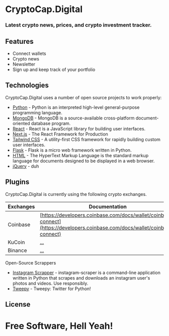 # CryptoCap.Digital
### Latest crypto news, prices, and crypto investment tracker.

## Features

- Connect wallets
- Crypto news
- Newsletter
- Sign up and keep track of your portfolio


## Technologies

CryptoCap.Digital uses a number of open source projects to work properly:
- [Python](https://www.python.org/) - Python is an interpreted high-level general-purpose programming language.
- [MongoDB](https://www.mongodb.com/) - MongoDB is a source-available cross-platform document-oriented database program.
- [React](https://reactjs.org/) - React is a JavaScript library for building user interfaces.
- [Next.js](https://nextjs.org/) - The React Framework for Production
- [Tailwind CSS](https://github.com/tailwindlabs/tailwindcss) - A utility-first CSS framework for rapidly building custom user interfaces.
- [Flask](https://flask.palletsprojects.com/en/2.0.x/) - Flask is a micro web framework written in Python.
- [HTML](https://html.spec.whatwg.org/) - The HyperText Markup Language is the standard markup language for documents designed to be displayed in a web browser.
- [jQuery](https://github.com/jquery/jquery) - duh

## Plugins

CryptoCap.Digital is currently using the following crypto exchanges.

| Exchanges | Documentation |
| ------ | ------ |
| Coinbase | [https://developers.coinbase.com/docs/wallet/coinbase-connect](https://developers.coinbase.com/docs/wallet/coinbase-connect) |
| KuCoin | [...]() |
| Binance | [...]() |

Open-Source Scrappers

- [Instagram Scrapper](https://github.com/arc298/instagram-scraper) - instagram-scraper is a command-line application written in Python that scrapes and downloads an instagram user's photos and videos. Use responsibly.
- [Tweepy](https://github.com/tweepy/tweepy) - Tweepy: Twitter for Python!


## License


**Free Software, Hell Yeah!**
=======

